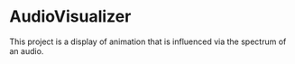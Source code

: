 # AudioVisualizer
This project is a display of animation that is influenced via the spectrum of an audio. 
